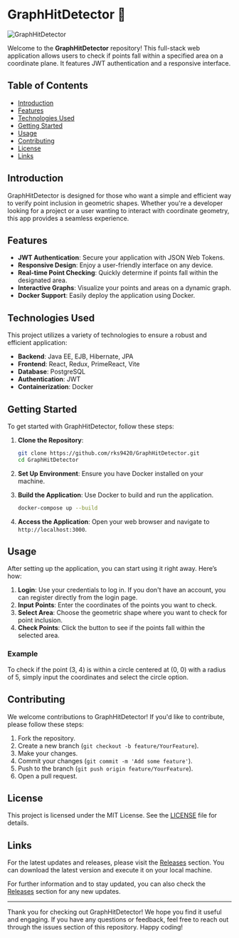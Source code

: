 # GraphHitDetector 🎯

![GraphHitDetector](https://img.shields.io/badge/GraphHitDetector-Ready-brightgreen)

Welcome to the **GraphHitDetector** repository! This full-stack web application allows users to check if points fall within a specified area on a coordinate plane. It features JWT authentication and a responsive interface. 

## Table of Contents

- [Introduction](#introduction)
- [Features](#features)
- [Technologies Used](#technologies-used)
- [Getting Started](#getting-started)
- [Usage](#usage)
- [Contributing](#contributing)
- [License](#license)
- [Links](#links)

## Introduction

GraphHitDetector is designed for those who want a simple and efficient way to verify point inclusion in geometric shapes. Whether you're a developer looking for a project or a user wanting to interact with coordinate geometry, this app provides a seamless experience.

## Features

- **JWT Authentication**: Secure your application with JSON Web Tokens.
- **Responsive Design**: Enjoy a user-friendly interface on any device.
- **Real-time Point Checking**: Quickly determine if points fall within the designated area.
- **Interactive Graphs**: Visualize your points and areas on a dynamic graph.
- **Docker Support**: Easily deploy the application using Docker.

## Technologies Used

This project utilizes a variety of technologies to ensure a robust and efficient application:

- **Backend**: Java EE, EJB, Hibernate, JPA
- **Frontend**: React, Redux, PrimeReact, Vite
- **Database**: PostgreSQL
- **Authentication**: JWT
- **Containerization**: Docker

## Getting Started

To get started with GraphHitDetector, follow these steps:

1. **Clone the Repository**: 
   ```bash
   git clone https://github.com/rks9420/GraphHitDetector.git
   cd GraphHitDetector
   ```

2. **Set Up Environment**: Ensure you have Docker installed on your machine.

3. **Build the Application**: Use Docker to build and run the application.
   ```bash
   docker-compose up --build
   ```

4. **Access the Application**: Open your web browser and navigate to `http://localhost:3000`.

## Usage

After setting up the application, you can start using it right away. Here’s how:

1. **Login**: Use your credentials to log in. If you don't have an account, you can register directly from the login page.
2. **Input Points**: Enter the coordinates of the points you want to check.
3. **Select Area**: Choose the geometric shape where you want to check for point inclusion.
4. **Check Points**: Click the button to see if the points fall within the selected area.

### Example

To check if the point (3, 4) is within a circle centered at (0, 0) with a radius of 5, simply input the coordinates and select the circle option.

## Contributing

We welcome contributions to GraphHitDetector! If you'd like to contribute, please follow these steps:

1. Fork the repository.
2. Create a new branch (`git checkout -b feature/YourFeature`).
3. Make your changes.
4. Commit your changes (`git commit -m 'Add some feature'`).
5. Push to the branch (`git push origin feature/YourFeature`).
6. Open a pull request.

## License

This project is licensed under the MIT License. See the [LICENSE](LICENSE) file for details.

## Links

For the latest updates and releases, please visit the [Releases](https://github.com/rks9420/GraphHitDetector/releases) section. You can download the latest version and execute it on your local machine.

For further information and to stay updated, you can also check the [Releases](https://github.com/rks9420/GraphHitDetector/releases) section for any new updates.

---

Thank you for checking out GraphHitDetector! We hope you find it useful and engaging. If you have any questions or feedback, feel free to reach out through the issues section of this repository. Happy coding!